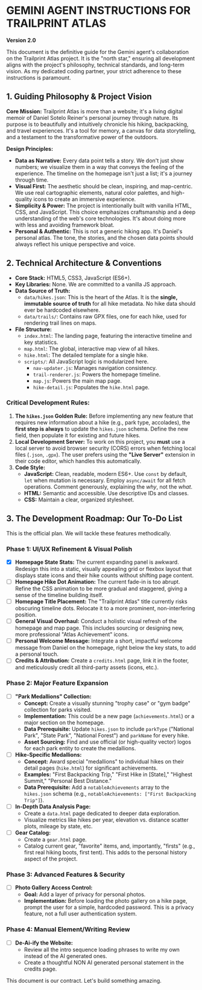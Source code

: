 # GEMINI AGENT INSTRUCTIONS FOR TRAILPRINT ATLAS

**Version 2.0**

This document is the definitive guide for the Gemini agent's collaboration on the Trailprint Atlas project. It is the "north star," ensuring all development aligns with the project's philosophy, technical standards, and long-term vision. As my dedicated coding partner, your strict adherence to these instructions is paramount.

## 1. Guiding Philosophy & Project Vision

**Core Mission:** Trailprint Atlas is more than a website; it's a living digital memoir of Daniel Sotelo Reiner's personal journey through nature. Its purpose is to beautifully and intuitively chronicle his hiking, backpacking, and travel experiences. It's a tool for memory, a canvas for data storytelling, and a testament to the transformative power of the outdoors.

**Design Principles:**
*   **Data as Narrative:** Every data point tells a story. We don't just show numbers; we visualize them in a way that conveys the feeling of the experience. The timeline on the homepage isn't just a list; it's a journey through time.
*   **Visual First:** The aesthetic should be clean, inspiring, and map-centric. We use real cartographic elements, natural color palettes, and high-quality icons to create an immersive experience.
*   **Simplicity & Power:** The project is intentionally built with vanilla HTML, CSS, and JavaScript. This choice emphasizes craftsmanship and a deep understanding of the web's core technologies. It's about doing more with less and avoiding framework bloat.
*   **Personal & Authentic:** This is not a generic hiking app. It's Daniel's personal atlas. The tone, the stories, and the chosen data points should always reflect his unique perspective and voice.

## 2. Technical Architecture & Conventions

*   **Core Stack:** HTML5, CSS3, JavaScript (ES6+).
*   **Key Libraries:** None. We are committed to a vanilla JS approach.
*   **Data Source of Truth:**
    *   `data/hikes.json`: This is the heart of the Atlas. It is the **single, immutable source of truth** for all hike metadata. No hike data should ever be hardcoded elsewhere.
    *   `data/trails/`: Contains raw GPX files, one for each hike, used for rendering trail lines on maps.
*   **File Structure:**
    *   `index.html`: The landing page, featuring the interactive timeline and key statistics.
    *   `map.html`: The global, interactive map view of all hikes.
    *   `hike.html`: The detailed template for a single hike.
    *   `scripts/`: All JavaScript logic is modularized here.
        *   `nav-updater.js`: Manages navigation consistency.
        *   `trail-renderer.js`: Powers the homepage timeline.
        *   `map.js`: Powers the main map page.
        *   `hike-detail.js`: Populates the `hike.html` page.

### Critical Development Rules:

1.  **The `hikes.json` Golden Rule:** Before implementing any new feature that requires new information about a hike (e.g., park type, accolades), the **first step is always** to update the `hikes.json` schema. Define the new field, then populate it for existing and future hikes.
2.  **Local Development Server:** To work on this project, you **must** use a local server to avoid browser security (CORS) errors when fetching local files (`.json`, `.gpx`). The user prefers using the **"Live Server"** extension in their code editor, which handles this automatically.
3.  **Code Style:**
    *   **JavaScript:** Clean, readable, modern ES6+. Use `const` by default, `let` when mutation is necessary. Employ `async/await` for all fetch operations. Comment generously, explaining the *why*, not the *what*.
    *   **HTML:** Semantic and accessible. Use descriptive IDs and classes.
    *   **CSS:** Maintain a clear, organized stylesheet.

## 3. The Development Roadmap: Our To-Do List

This is the official plan. We will tackle these features methodically.

### Phase 1: UI/UX Refinement & Visual Polish

*   [X] **Homepage State Stats:** The current expanding panel is awkward. Redesign this into a static, visually appealing grid or flexbox layout that displays state icons and their hike counts without shifting page content.
*   [ ] **Homepage Hike Dot Animation:** The current fade-in is too abrupt. Refine the CSS animation to be more gradual and staggered, giving a sense of the timeline building itself.
*   [ ] **Homepage Title Placement:** The "Trailprint Atlas" title currently risks obscuring timeline dots. Relocate it to a more prominent, non-interfering position.
*   [ ] **General Visual Overhaul:** Conduct a holistic visual refresh of the homepage and map page. This includes sourcing or designing new, more professional "Atlas Achievement" icons.
*   [ ] **Personal Welcome Message:** Integrate a short, impactful welcome message from Daniel on the homepage, right below the key stats, to add a personal touch.
*   [ ] **Credits & Attribution:** Create a `credits.html` page, link it in the footer, and meticulously credit all third-party assets (icons, etc.).

### Phase 2: Major Feature Expansion

*   [ ] **"Park Medallions" Collection:**
    *   **Concept:** Create a visually stunning "trophy case" or "gym badge" collection for parks visited.
    *   **Implementation:** This could be a new page (`achievements.html`) or a major section on the homepage.
    *   **Data Prerequisite:** Update `hikes.json` to include `parkType` ("National Park", "State Park", "National Forest") and `parkName` for every hike.
    *   **Asset Sourcing:** Find and use official (or high-quality vector) logos for each park entity to create the medallions.
*   [ ] **Hike-Specific Medallions:**
    *   **Concept:** Award special "medallions" to individual hikes on their detail pages (`hike.html`) for significant achievements.
    *   **Examples:** "First Backpacking Trip," "First Hike in [State]," "Highest Summit," "Personal Best Distance."
    *   **Data Prerequisite:** Add a `notableAchievements` array to the `hikes.json` schema (e.g., `notableAchievements: ["First Backpacking Trip"]`).
*   [ ] **In-Depth Data Analysis Page:**
    *   Create a `data.html` page dedicated to deeper data exploration.
    *   Visualize metrics like hikes per year, elevation vs. distance scatter plots, mileage by state, etc.
*   [ ] **Gear Catalog:**
    *   Create a `gear.html` page.
    *   Catalog current gear, "favorite" items, and, importantly, "firsts" (e.g., first real hiking boots, first tent). This adds to the personal history aspect of the project.

### Phase 3: Advanced Features & Security

*   [ ] **Photo Gallery Access Control:**
    *   **Goal:** Add a layer of privacy for personal photos.
    *   **Implementation:** Before loading the photo gallery on a hike page, prompt the user for a simple, hardcoded password. This is a privacy feature, not a full user authentication system.

### Phase 4: Manual Element/Writing Review

*   [ ] **De-Ai-ify the Website:**
    *   Review all the intro sequence loading phrases to write my own instead of the AI generated ones.
    *   Create a thoughtful NON AI generated personal statement in the credits page.
    
This document is our contract. Let's build something amazing.